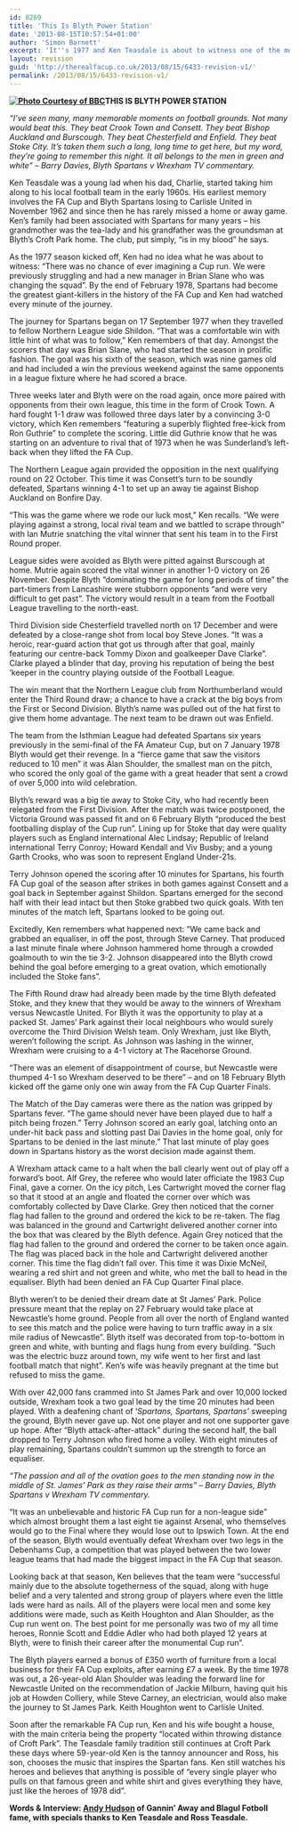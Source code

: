 ```yaml
---
id: 8269
title: 'This Is Blyth Power Station'
date: '2013-08-15T10:57:54+01:00'
author: 'Simon Barnett'
excerpt: 'It''s 1977 and Ken Teasdale is about to witness one of the most exciting FA Cup runs a non league side has ever seen.  They were robbed too. Andy Hudson listens on tenterhooks.'
layout: revision
guid: 'http://therealfacup.co.uk/2013/08/15/6433-revision-v1/'
permalink: /2013/08/15/6433-revision-v1/
---
```


**[![](http://therealfacup.co.uk/wp-content/uploads/2011/02/blyth1.jpg "Photo Courtesy of BBC")](http://therealfacup.co.uk/2011/02/27/blame-it-on-a-corner-flag/blyth-2/)THIS IS BLYTH POWER STATION**

*“I’ve seen many, many memorable moments on football grounds. Not many would beat this. They beat Crook Town and Consett. They beat Bishop Auckland and Burscough. They beat Chesterfield and Enfield. They beat Stoke City. It’s taken them such a long, long time to get here, but my word, they’re going to remember this night. It all belongs to the men in green and white” – Barry Davies, Blyth Spartans v Wrexham TV commentary.*

Ken Teasdale was a young lad when his dad, Charlie, started taking him along to his local football team in the early 1960s. His earliest memory involves the FA Cup and Blyth Spartans losing to Carlisle United in November 1962 and since then he has rarely missed a home or away game. Ken’s family had been associated with Spartans for many years – his grandmother was the tea-lady and his grandfather was the groundsman at Blyth’s Croft Park home. The club, put simply, “is in my blood” he says.

As the 1977 season kicked off, Ken had no idea what he was about to witness: “There was no chance of ever imagining a Cup run. We were previously struggling and had a new manager in Brian Slane who was changing the squad”. By the end of February 1978, Spartans had become the greatest giant-killers in the history of the FA Cup and Ken had watched every minute of the journey.

The journey for Spartans began on 17 September 1977 when they travelled to fellow Northern League side Shildon. “That was a comfortable win with little hint of what was to follow,” Ken remembers of that day. Amongst the scorers that day was Brian Slane, who had started the season in prolific fashion. The goal was his sixth of the season, which was nine games old and had included a win the previous weekend against the same opponents in a league fixture where he had scored a brace.

Three weeks later and Blyth were on the road again, once more paired with opponents from their own league, this time in the form of Crook Town. A hard fought 1-1 draw was followed three days later by a convincing 3-0 victory, which Ken remembers “featuring a superbly flighted free-kick from Ron Guthrie” to complete the scoring. Little did Guthrie know that he was starting on an adventure to rival that of 1973 when he was Sunderland’s left-back when they lifted the FA Cup.

The Northern League again provided the opposition in the next qualifying round on 22 October. This time it was Consett’s turn to be soundly defeated, Spartans winning 4-1 to set up an away tie against Bishop Auckland on Bonfire Day.

“This was the game where we rode our luck most,” Ken recalls. “We were playing against a strong, local rival team and we battled to scrape through” with Ian Mutrie snatching the vital winner that sent his team in to the First Round proper.

League sides were avoided as Blyth were pitted against Burscough at home. Mutrie again scored the vital winner in another 1-0 victory on 26 November. Despite Blyth “dominating the game for long periods of time” the part-timers from Lancashire were stubborn opponents “and were very difficult to get past”. The victory would result in a team from the Football League travelling to the north-east.

Third Division side Chesterfield travelled north on 17 December and were defeated by a close-range shot from local boy Steve Jones. “It was a heroic, rear-guard action that got us through after that goal, mainly featuring our centre-back Tommy Dixon and goalkeeper Dave Clarke”. Clarke played a blinder that day, proving his reputation of being the best ‘keeper in the country playing outside of the Football League.

The win meant that the Northern League club from Northumberland would enter the Third Round draw; a chance to have a crack at the big boys from the First or Second Division. Blyth’s name was pulled out of the hat first to give them home advantage. The next team to be drawn out was Enfield.

The team from the Isthmian League had defeated Spartans six years previously in the semi-final of the FA Amateur Cup, but on 7 January 1978 Blyth would get their revenge. In a “fierce game that saw the visitors reduced to 10 men” it was Alan Shoulder, the smallest man on the pitch, who scored the only goal of the game with a great header that sent a crowd of over 5,000 into wild celebration.

Blyth’s reward was a big tie away to Stoke City, who had recently been relegated from the First Division. After the match was twice postponed, the Victoria Ground was passed fit and on 6 February Blyth “produced the best footballing display of the Cup run”. Lining up for Stoke that day were quality players such as England international Alec Lindsay; Republic of Ireland international Terry Conroy; Howard Kendall and Viv Busby; and a young Garth Crooks, who was soon to represent England Under-21s.

Terry Johnson opened the scoring after 10 minutes for Spartans, his fourth FA Cup goal of the season after strikes in both games against Consett and a goal back in September against Shildon. Spartans emerged for the second half with their lead intact but then Stoke grabbed two quick goals. With ten minutes of the match left, Spartans looked to be going out.

Excitedly, Ken remembers what happened next: “We came back and grabbed an equaliser, in off the post, through Steve Carney. That produced a last minute finale where Johnson hammered home through a crowded goalmouth to win the tie 3-2. Johnson disappeared into the Blyth crowd behind the goal before emerging to a great ovation, which emotionally included the Stoke fans”.

The Fifth Round draw had already been made by the time Blyth defeated Stoke, and they knew that they would be away to the winners of Wrexham versus Newcastle United. For Blyth it was the opportunity to play at a packed St. James’ Park against their local neighbours who would surely overcome the Third Division Welsh team. Only Wrexham, just like Blyth, weren’t following the script. As Johnson was lashing in the winner, Wrexham were cruising to a 4-1 victory at The Racehorse Ground.

“There was an element of disappointment of course, but Newcastle were thumped 4-1 so Wrexham deserved to be there” – and on 18 February Blyth kicked off the game only one win away from the FA Cup Quarter Finals.

The Match of the Day cameras were there as the nation was gripped by Spartans fever. “The game should never have been played due to half a pitch being frozen.” Terry Johnson scored an early goal, latching onto an under-hit back pass and slotting past Dai Davies in the home goal, only for Spartans to be denied in the last minute.” That last minute of play goes down in Spartans history as the worst decision made against them.

A Wrexham attack came to a halt when the ball clearly went out of play off a forward’s boot. Alf Grey, the referee who would later officiate the 1983 Cup Final, gave a corner. On the icy pitch, Les Cartwright moved the corner flag so that it stood at an angle and floated the corner over which was comfortably collected by Dave Clarke. Grey then noticed that the corner flag had fallen to the ground and ordered the kick to be re-taken. The flag was balanced in the ground and Cartwright delivered another corner into the box that was cleared by the Blyth defence. Again Grey noticed that the flag had fallen to the ground and ordered the corner to be taken once again. The flag was placed back in the hole and Cartwright delivered another corner. This time the flag didn’t fall over. This time it was Dixie McNeil, wearing a red shirt and not green and white, who met the ball to head in the equaliser. Blyth had been denied an FA Cup Quarter Final place.

Blyth weren’t to be denied their dream date at St James’ Park. Police pressure meant that the replay on 27 February would take place at Newcastle’s home ground. People from all over the north of England wanted to see this match and the police were having to turn traffic away in a six mile radius of Newcastle”. Blyth itself was decorated from top-to-bottom in green and white, with bunting and flags hung from every building. “Such was the electric buzz around town, my wife went to her first and last football match that night”. Ken’s wife was heavily pregnant at the time but refused to miss the game.

With over 42,000 fans crammed into St James Park and over 10,000 locked outside, Wrexham took a two goal lead by the time 20 minutes had been played. With a deafening chant of ‘*Spartans, Spartans, Spartans’* sweeping the ground, Blyth never gave up. Not one player and not one supporter gave up hope. After “Blyth attack-after-attack” during the second half, the ball dropped to Terry Johnson who fired home a volley. With eight minutes of play remaining, Spartans couldn’t summon up the strength to force an equaliser.

*“The passion and all of the ovation goes to the men standing now in the middle of St. James’ Park as they raise their arms” – Barry Davies,* *Blyth Spartans v Wrexham TV commentary.*

“It was an unbelievable and historic FA Cup run for a non-league side” which almost brought them a last eight tie against Arsenal, who themselves would go to the Final where they would lose out to Ipswich Town. At the end of the season, Blyth would eventually defeat Wrexham over two legs in the Debenhams Cup, a competition that was played between the two lower league teams that had made the biggest impact in the FA Cup that season.

Looking back at that season, Ken believes that the team were “successful mainly due to the absolute togetherness of the squad, along with huge belief and a very talented and strong group of players where even the little lads were hard as nails. All of the players were local men and some key additions were made, such as Keith Houghton and Alan Shoulder, as the Cup run went on. The best point for me personally was two of my all time heroes, Ronnie Scott and Eddie Adler who had both played 12 years at Blyth, were to finish their career after the monumental Cup run”.

The Blyth players earned a bonus of £350 worth of furniture from a local business for their FA Cup exploits, after earning £7 a week. By the time 1978 was out, a 26-year-old Alan Shoulder was leading the forward line for Newcastle United on the recommendation of Jackie Milburn, having quit his job at Howden Colliery, while Steve Carney, an electrician, would also make the journey to St James Park. Keith Houghton went to Carlisle United.

Soon after the remarkable FA Cup run, Ken and his wife bought a house, with the main criteria being the property “located within throwing distance of Croft Park”. The Teasdale family tradition still continues at Croft Park these days where 59-year-old Ken is the tannoy announcer and Ross, his son, chooses the music that inspires the Spartan fans. Ken still watches his heroes and believes that anything is possible of “every single player who pulls on that famous green and white shirt and gives everything they have, just like the heroes of 1978 did”.

**Words &amp; Interview: [Andy Hudson](http://twitter.com/#%21/HuddoHudson) of Gannin’ Away and Blagul Fotboll fame, with specials thanks to Ken Teasdale and Ross Teasdale.**